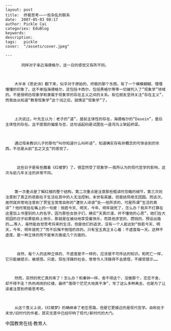 
    ---
    layout: post  
    title:  终极思考——一些杂乱的联系  
    date:  2007-05-03 08:17  
    author: Pickle Cai  
    categories: EduBlog  
    keywords: 
    description:   
    tags:	pickle   
    cover:  "/assets/cover.jpeg"  

    ---  
    
           同样对于亲近海德格尔，这一日的感觉又有所不同。



        大半本《思史诗》翻下来，似乎对于原始的、终极的那个东西，有了一个模模糊糊、懵懵懂懂的印象了。这不单指海德格尔，还包括卡西尔，包括黑格尔等等一切被列入了“现象学”领域的。不是很明白现象学和隶属于现象学的存在主义之间的关系。有位朋友坚持关注“存在主义”，而我自从知道“教育现象学”这个词之后，就情定“现象学”了。



        上次说过，叶先生认为：老子的“道”，是前主体性的存在，海德格尔的“Dasein”，是后主体性的存在。且不提我的偏爱与否，这句话起码是试图在一道鸿沟上架起桥梁。



        通过母亲教训儿子的那句“叫你知道什么叫听话”，知道确实存有非概念的可体会到的东西，不总是从前“玄之又玄”的感觉了。



         这些日子是有些魔着《红楼梦》了。很显然受了现象学——我所认为的现代哲学的影响，这次与前几年关注的非常不同。



        第一次重点是了解红楼的整个结构，第二次重点是注意那些粗读时忽略的细节，第三次则注意到了真正的悲剧在于生活在其中的人无法控制，末世有英雄，但是结局绝无团圆。而这次，居然就非常地注意到了贾宝玉常常自称的“遭世人诽谤”处——他所求的，可是所谓“生活的真谛”？他时常挂在嘴上的一句是：倘若今天、明天，今年、明年就死了，怎么办？我并不打算在这里加上书里别的人的名字。因为那些女孩子们，确实“天真烂漫，并不懂他的心思”，她们在大观园的日子如果能称上快乐，那就是在被动地享受着快乐，而其他求官的、攒钱的、预设出路的……等人，虽然能自觉思考将来的生活，但是他们的追求，没有一个人能达到“倘若今天、明天，今年、明年就死了”而不后悔不惋惜的目的。只有宝玉真正关心着：不虚度每一天。这种不虚度，是一种立体的而不是单方面或几个方面的。



         自然，每个人的这种立体的、不虚度是不一样的，应该是不可传达的知识。和死亡一样，它只能被提示，被感悟。只是，现在浮躁的社会，常常令人浮躁得不去感悟，不接受提示……



        然而，突然的死亡真的来了！怎么办？和秦钟一样，舍不得这个，没做那个，恋恋不舍，却不得不走？热热闹闹的红楼，最终“落得个茫茫大地真干净”，写了这么多种离去，也是为了让读者注意到终极思考吧。



        从这个意义上说，《红楼梦》的确继承了老庄思路，但是它更接近的是现代哲学。自称处于末世/旧时代的作者，其实无意中已经叩响了现代/新时代的大门。



		    
 中国教育在线·教育人

